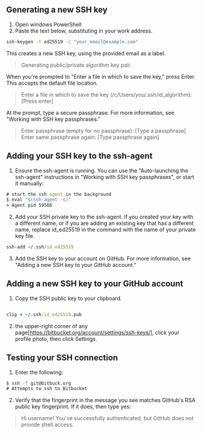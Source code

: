 ## Generating a new SSH key
1. Open windows PowerShell
2. Paste the text below, substituting in your work address.

```cmd
ssh-keygen -t ed25519 -C "your_email@example.com"
```

This creates a new SSH key, using the provided email as a label.

> Generating public/private algorithm key pair.

When you're prompted to "Enter a file in which to save the key," press Enter. This accepts the default file location.

> Enter a file in which to save the key (/c/Users/you/.ssh/id_algorithm):[Press enter]

At the prompt, type a secure passphrase. For more information, see "Working with SSH key passphrases."

> Enter passphrase (empty for no passphrase): [Type a passphrase]
> Enter same passphrase again: [Type passphrase again]


## Adding your SSH key to the ssh-agent

1. Ensure the ssh-agent is running. You can use the "Auto-launching the ssh-agent" instructions in "Working with SSH key passphrases", or start it manually:

```cmd
# start the ssh-agent in the background
$ eval "$(ssh-agent -s)"
> Agent pid 59566
```
2. Add your SSH private key to the ssh-agent. If you created your key with a different name, or if you are adding an existing key that has a different name, replace id_ed25519 in the command with the name of your private key file.

``` cmd
ssh-add ~/.ssh/id_ed25519
```

3. Add the SSH key to your account on GitHub. For more information, see "Adding a new SSH key to your GitHub account."


## Adding a new SSH key to your GitHub account


1. Copy the SSH public key to your clipboard.

```cmd

clip < ~/.ssh/id_ed25519.pub

```
 2.  the upper-right corner of any page[https://bitbucket.org/account/settings/ssh-keys/], click your profile photo, then click Settings.


## Testing your SSH connection

1. Enter the following:
```cmd
$ ssh -T git@bitbuck.org
# Attempts to ssh to Bitbucket
```
2. Verify that the fingerprint in the message you see matches GitHub's RSA public key fingerprint. If it does, then type yes:

> Hi username! You've successfully authenticated, but GitHub does not
> provide shell access.
